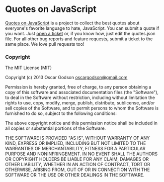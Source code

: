 # Quotes on JavaScript

[Quotes on JavaScript](http://quotesonjavascript.com) is a project to collect the best quotes about everyone's favorite language to hate, JavaScript. You can submit a quote if you want. Just [open a ticket](https://github.com/OscarGodson/Quotes-on-JavaScript/issues) or, if you know how, just edit the quotes.json file. For all other bug reports and feature requests, submit a ticket to the same place. We love pull requests too!

### Copyright

The MIT License (MIT)

Copyright (c) 2013 Oscar Godson <oscargodson@gmail.com>

Permission is hereby granted, free of charge, to any person obtaining a copy
of this software and associated documentation files (the "Software"), to deal
in the Software without restriction, including without limitation the rights
to use, copy, modify, merge, publish, distribute, sublicense, and/or sell
copies of the Software, and to permit persons to whom the Software is
furnished to do so, subject to the following conditions:

The above copyright notice and this permission notice shall be included in
all copies or substantial portions of the Software.

THE SOFTWARE IS PROVIDED "AS IS", WITHOUT WARRANTY OF ANY KIND, EXPRESS OR
IMPLIED, INCLUDING BUT NOT LIMITED TO THE WARRANTIES OF MERCHANTABILITY,
FITNESS FOR A PARTICULAR PURPOSE AND NONINFRINGEMENT. IN NO EVENT SHALL THE
AUTHORS OR COPYRIGHT HOLDERS BE LIABLE FOR ANY CLAIM, DAMAGES OR OTHER
LIABILITY, WHETHER IN AN ACTION OF CONTRACT, TORT OR OTHERWISE, ARISING FROM,
OUT OF OR IN CONNECTION WITH THE SOFTWARE OR THE USE OR OTHER DEALINGS IN
THE SOFTWARE.
